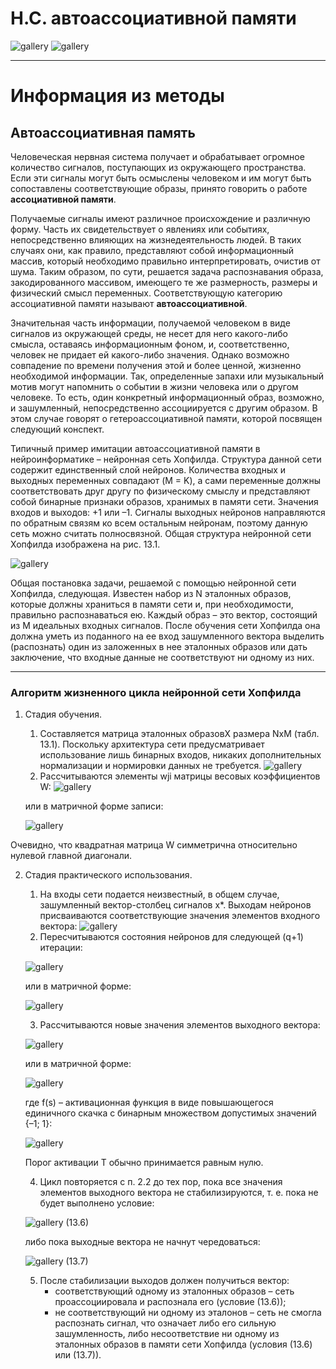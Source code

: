 # Н.С. автоассоциативной памяти

![gallery](pics/1.png)
![gallery](pics/2.png)

---

# Информация из методы

## Автоассоциативная память

Человеческая нервная система получает и обрабатывает огромное количество сигналов, поступающих из окружающего пространства. Если эти сигналы могут быть осмыслены человеком и им могут быть сопоставлены соответствующие образы, принято говорить о работе **ассоциативной памяти**.

Получаемые сигналы имеют различное происхождение и различную форму. Часть их свидетельствует о явлениях или событиях, непосредственно влияющих на жизнедеятельность людей. В таких случаях они, как правило, представляют собой информационный массив, который необходимо правильно интерпретировать, очистив от шума. Таким образом, по сути, решается задача распознавания образа, закодированного массивом, имеющего те же размерность, размеры и физический смысл переменных. Соответствующую категорию ассоциативной памяти называют **автоассоциативной**.

Значительная часть информации, получаемой человеком в виде сигналов из окружающей среды, не несет для него какого-либо смысла, оставаясь информационным фоном, и, соответственно, человек не придает ей какого-либо значения. Однако возможно совпадение по времени получения этой и более ценной, жизненно необходимой информации. Так, определенные запахи или музыкальный мотив могут напомнить о событии в жизни человека или о другом человеке. То есть, один конкретный информационный образ, возможно, и зашумленный, непосредственно ассоциируется с другим образом. В этом случае говорят о гетероассоциативной
памяти, которой посвящен следующий конспект.

Типичный пример имитации автоассоциативной памяти в нейроинформатике – нейронная сеть Хопфилда. Структура данной сети содержит единственный слой нейронов. Количества входных и выходных переменных совпадают (M = K), а сами переменные должны соответствовать друг другу по физическому смыслу и представляют собой бинарные признаки образов, хранимых в памяти сети. Значения входов и выходов: +1 или –1. Сигналы выходных нейронов направляются по обратным связям ко всем остальным нейронам, поэтому данную сеть можно считать полносвязной. Общая структура нейронной сети Хопфилда изображена на рис. 13.1.

![gallery](pics/metoda1.png)

Общая постановка задачи, решаемой с помощью нейронной сети Хопфилда, следующая. Известен набор из N эталонных образов, которые должны храниться в памяти сети и, при необходимости, правильно распознаваться ею. Каждый образ – это вектор, состоящий из M идеальных входных сигналов. После обучения сети Хопфилда она должна уметь из поданного на ее вход зашумленного вектора выделить (распознать) один из заложенных в нее эталонных образов или дать заключение, что входные данные не соответствуют ни одному из них.

---

### Алгоритм жизненного цикла нейронной сети Хопфилда

1. Стадия обучения.
    1.  Составляется матрица эталонных образовX размера NxM (табл. 13.1). Поскольку архитектура сети предусматривает использование лишь бинарных входов, никаких дополнительных нормализации и нормировки данных не требуется.
    ![gallery](pics/metoda2.png)
    2. Рассчитываются элементы wji матрицы весовых коэффициентов W:
    ![gallery](pics/metoda3.png)

    или в матричной форме записи:

    ![gallery](pics/metoda4.png)

Очевидно, что квадратная матрица W симметрична относительно нулевой главной диагонали.

2. Стадия практического использования.
    1. На входы сети подается неизвестный, в общем случае, зашумленный вектор-столбец сигналов x*. Выходам нейронов присваиваются соответствующие значения элементов входного вектора: ![gallery](pics/metoda5.png)
    2.  Пересчитываются состояния нейронов для следующей (q+1) итерации: 
    
    ![gallery](pics/metoda6.png)
    
    или в матричной форме:

    ![gallery](pics/metoda7.png)

    3. Рассчитываются новые значения элементов выходного вектора:
    
    ![gallery](pics/metoda8.png)

    или в матричной форме:

    ![gallery](pics/metoda9.png)

    где f(s) – активационная функция в виде повышающегося единичного скачка с бинарным множеством допустимых значений {–1; 1}:
    
    ![gallery](pics/metoda10.png)

    Порог активации T обычно принимается равным нулю.

    4. Цикл повторяется с п. 2.2 до тех пор, пока все значения элементов выходного вектора не стабилизируются, т. е. пока не будет выполнено условие: 

    ![gallery](pics/metoda11.png) (13.6)

    либо пока выходные вектора не начнут чередоваться:

    ![gallery](pics/metoda12.png) (13.7)

    5. После стабилизации выходов должен получиться вектор:
        - соответствующий одному из эталонных образов – сеть проассоциировала и распознала его (условие (13.6));
        - не соответствующий ни одному из эталонов – сеть не смогла распознать сигнал, что означает либо его сильную зашумленность, либо несоответствие ни одному из эталонных образов в памяти сети Хопфилда (условия (13.6) или (13.7)).
